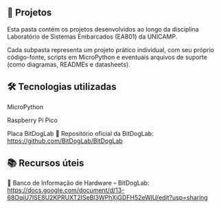 ## 📂 Projetos
Esta pasta contém os projetos desenvolvidos ao longo da disciplina Laboratório de Sistemas Embarcados (EA801) da UNICAMP.

Cada subpasta representa um projeto prático individual, com seu próprio código-fonte, scripts em MicroPython e eventuais arquivos de suporte (como diagramas, READMEs e datasheets).

## 🛠 Tecnologias utilizadas
MicroPython

Raspberry Pi Pico

Placa BitDogLab
🔗 Repositório oficial da BitDogLab: https://github.com/BitDogLab/BitDogLab

## 📚 Recursos úteis
🔗 Banco de Informação de Hardware – BitDogLab: https://docs.google.com/document/d/13-68OqiU7ISE8U2KPRUXT2ISeBl3WPhXjGDFH52eWlU/edit?usp=sharing
